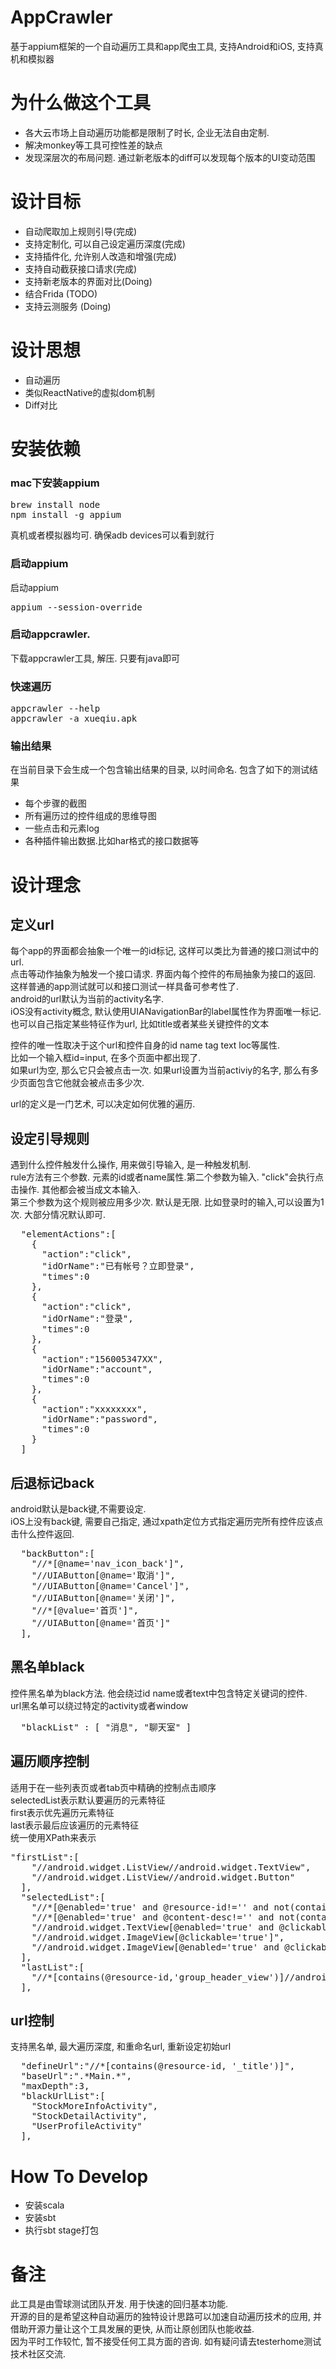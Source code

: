 # AppCrawler
基于appium框架的一个自动遍历工具和app爬虫工具, 支持Android和iOS, 支持真机和模拟器

# 为什么做这个工具
- 各大云市场上自动遍历功能都是限制了时长, 企业无法自由定制.
- 解决monkey等工具可控性差的缺点
- 发现深层次的布局问题. 通过新老版本的diff可以发现每个版本的UI变动范围

# 设计目标
- 自动爬取加上规则引导(完成)
- 支持定制化, 可以自己设定遍历深度(完成)
- 支持插件化, 允许别人改造和增强(完成)
- 支持自动截获接口请求(完成)
- 支持新老版本的界面对比(Doing)
- 结合Frida (TODO)
- 支持云测服务 (Doing)

# 设计思想
- 自动遍历
- 类似ReactNative的虚拟dom机制
- Diff对比

# 安装依赖
### mac下安装appium
<pre>
brew install node
npm install -g appium
</pre>
真机或者模拟器均可. 确保adb devices可以看到就行
### 启动appium
启动appium
<pre>
appium --session-override
</pre>
### 启动appcrawler.
下载appcrawler工具, 解压. 只要有java即可  
### 快速遍历
<pre>
appcrawler --help
appcrawler -a xueqiu.apk
</pre>

### 输出结果
在当前目录下会生成一个包含输出结果的目录, 以时间命名. 包含了如下的测试结果  

- 每个步骤的截图
- 所有遍历过的控件组成的思维导图
- 一些点击和元素log
- 各种插件输出数据.比如har格式的接口数据等

# 设计理念
## 定义url
每个app的界面都会抽象一个唯一的id标记, 这样可以类比为普通的接口测试中的url.  
点击等动作抽象为触发一个接口请求. 界面内每个控件的布局抽象为接口的返回.  
这样普通的app测试就可以和接口测试一样具备可参考性了.  
android的url默认为当前的activity名字.  
iOS没有activity概念, 默认使用UIANavigationBar的label属性作为界面唯一标记.    
也可以自己指定某些特征作为url, 比如title或者某些关键控件的文本

控件的唯一性取决于这个url和控件自身的id name tag text loc等属性.  
比如一个输入框id=input, 在多个页面中都出现了.  
如果url为空, 那么它只会被点击一次. 
如果url设置为当前activiy的名字, 那么有多少页面包含它他就会被点击多少次.  

url的定义是一门艺术, 可以决定如何优雅的遍历.  
## 设定引导规则
遇到什么控件触发什么操作, 用来做引导输入, 是一种触发机制.    
rule方法有三个参数. 元素的id或者name属性.第二个参数为输入. "click"会执行点击操作. 其他都会被当成文本输入.  
第三个参数为这个规则被应用多少次. 默认是无限. 比如登录时的输入,可以设置为1次. 大部分情况默认即可.  
<pre>
  "elementActions":[
    {
      "action":"click",
      "idOrName":"已有帐号？立即登录",
      "times":0
    },
    {
      "action":"click",
      "idOrName":"登录",
      "times":0
    },
    {
      "action":"156005347XX",
      "idOrName":"account",
      "times":0
    },
    {
      "action":"xxxxxxxx",
      "idOrName":"password",
      "times":0
    }
  ]
</pre>
## 后退标记back
android默认是back键,不需要设定.  
iOS上没有back键, 需要自己指定, 通过xpath定位方式指定遍历完所有控件应该点击什么控件返回. 
<pre>
  "backButton":[
    "//*[@name='nav_icon_back']",
    "//UIAButton[@name='取消']",
    "//UIAButton[@name='Cancel']",
    "//UIAButton[@name='关闭']",
    "//*[@value='首页']",
    "//UIAButton[@name='首页']"
  ],
</pre>
## 黑名单black
控件黑名单为black方法. 他会绕过id name或者text中包含特定关键词的控件.  
url黑名单可以绕过特定的activity或者window  
<pre>
  "blackList" : [ "消息", "聊天室" ]
</pre>
## 遍历顺序控制
适用于在一些列表页或者tab页中精确的控制点击顺序  
selectedList表示默认要遍历的元素特征  
first表示优先遍历元素特征  
last表示最后应该遍历的元素特征  
统一使用XPath来表示  
<pre>
"firstList":[
    "//android.widget.ListView//android.widget.TextView",
    "//android.widget.ListView//android.widget.Button"
  ],
  "selectedList":[
    "//*[@enabled='true' and @resource-id!='' and not(contains(name(), 'Layout'))]",
    "//*[@enabled='true' and @content-desc!='' and not(contains(name(), 'Layout'))]",
    "//android.widget.TextView[@enabled='true' and @clickable='true']",
    "//android.widget.ImageView[@clickable='true']",
    "//android.widget.ImageView[@enabled='true' and @clickable='true']"
  ],
  "lastList":[
    "//*[contains(@resource-id,'group_header_view')]//android.widget.TextView"
  ],
</pre>

## url控制
支持黑名单, 最大遍历深度, 和重命名url, 重新设定初始url  
<pre>
  "defineUrl":"//*[contains(@resource-id, '_title')]",
  "baseUrl":".*Main.*",
  "maxDepth":3,
  "blackUrlList":[
    "StockMoreInfoActivity",
    "StockDetailActivity",
    "UserProfileActivity"
  ],
</pre>

# How To Develop

- 安装scala
- 安装sbt
- 执行sbt stage打包

# 备注
此工具是由雪球测试团队开发. 用于快速的回归基本功能.  
开源的目的是希望这种自动遍历的独特设计思路可以加速自动遍历技术的应用, 并借助开源力量让这个工具发展的更快, 从而让原创团队也能收益.  
因为平时工作较忙, 暂不接受任何工具方面的咨询.  如有疑问请去testerhome测试技术社区交流. 
